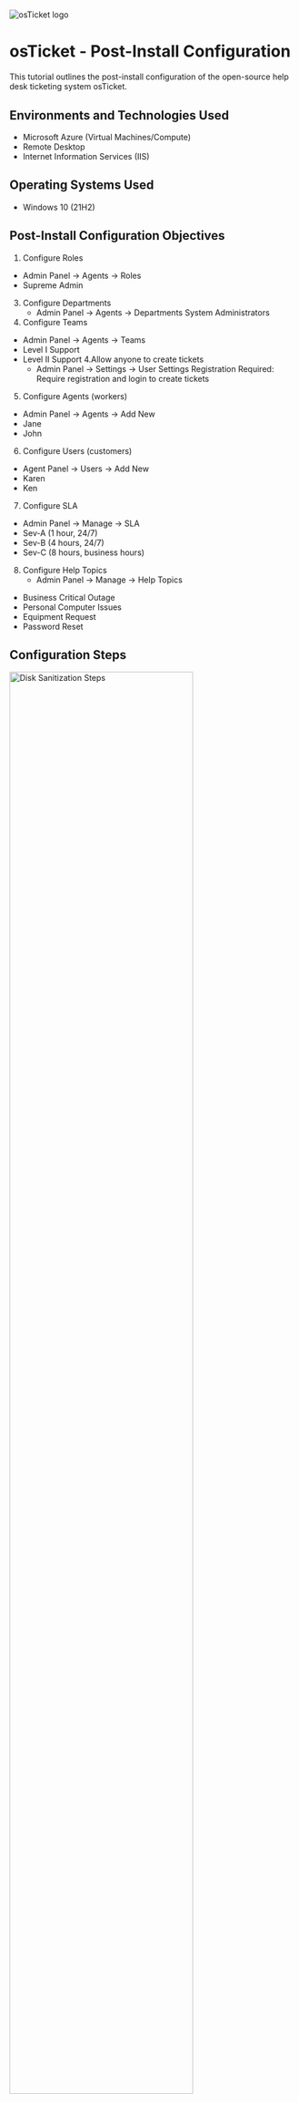 # <p align="center">
<img src="https://i.imgur.com/Clzj7Xs.png" alt="osTicket logo"/>
</p>

<h1>osTicket - Post-Install Configuration</h1>
This tutorial outlines the post-install configuration of the open-source help desk ticketing system osTicket.<br />


<h2>Environments and Technologies Used</h2>

- Microsoft Azure (Virtual Machines/Compute)
- Remote Desktop
- Internet Information Services (IIS)

<h2>Operating Systems Used </h2>

- Windows 10</b> (21H2)

<h2>Post-Install Configuration Objectives</h2>

1. Configure Roles
  - Admin Panel -> Agents -> Roles
  - Supreme Admin
3. Configure Departments
   - Admin Panel -> Agents -> Departments
System Administrators
4. Configure Teams
  - Admin Panel -> Agents -> Teams
- Level I Support
- Level II Support
4.Allow anyone to create tickets
  - Admin Panel -> Settings -> User Settings
Registration Required: Require registration and login to create tickets 
5. Configure Agents (workers)
  - Admin Panel -> Agents -> Add New
  - Jane
  - John
6. Configure Users (customers)
  - Agent Panel -> Users -> Add New
  - Karen
  - Ken
7. Configure SLA
 - Admin Panel -> Manage -> SLA
 - Sev-A (1 hour, 24/7)
 - Sev-B (4 hours, 24/7)
 - Sev-C (8 hours, business hours)

8. Configure Help Topics
   - Admin Panel -> Manage -> Help Topics
 - Business Critical Outage
 - Personal Computer Issues
 - Equipment Request
 - Password Reset


<h2>Configuration Steps</h2>

<p>
<img src="https://i.imgur.com/6h3Yli3.png" height="80%" width="80%" alt="Disk Sanitization Steps"/>
</p>
<p>
In the admin panel, navigate to Agents and then Roles. Create a role called "Supreme Admin" to manage all aspects of the system.
</p>
<br />

<p>
<img src="https://i.imgur.com/cEOOd1I.png" height="80%" width="80%" alt="Disk Sanitization Steps"/>
</p>
<p>
Configure additional roles like "System Administrators" for managing departments and teams.
</p>
<br />


<p>
<img src="https://i.imgur.com/YwDbECq.png" height="80%" width="80%" alt="Disk Sanitization Steps"/>
  <img src="https://i.imgur.com/dDiXX1U.png" height="80%" width="80%" alt="Disk Sanitization Steps"/>
</p>
<p>
Within the Agents section of the admin panel, go to Teams. Create teams such as Level I Support and Level II Support to assign agents to specific support levels and responsibilities.
</p>
<br />


<p>
<img src="https://i.imgur.com/0sU3rAg.png" height="80%" width="80%" alt="Disk Sanitization Steps"/>
</p>
<p>
In the admin panel, under Settings and User Settings, enable the option for anyone to create tickets without registration.
</p>
<br />


<p>
<img src="https://i.imgur.com/FQAbQii.png" height="80%" width="80%" alt="Disk Sanitization Steps"/>
  <img src="https://i.imgur.com/YhjaKzm.png" height="80%" width="80%" alt="Disk Sanitization Steps"/>
</p>
<p>
In the Agents section of the admin panel, add new agents like Jane and John to handle ticket assignments and resolutions.
</p>
<br />

<p>
<img src="https://i.imgur.com/tujAd5w.png" height="80%" width="80%" alt="Disk Sanitization Steps"/>
  <img src="https://i.imgur.com/iLf3ZAJ.png" height="80%" width="80%" alt="Disk Sanitization Steps"/>
</p>
<p>
In the Agent Panel, access Users and add new customers like Karen and Ken who will interact with the system to submit tickets and seek assistance
</p>
<br />

<p>
<img src="https://i.imgur.com/pCbPMrf.png" height="80%" width="80%" alt="Disk Sanitization Steps"/>
  <img src="https://i.imgur.com/XxLe70b.png" height="80%" width="80%" alt="Disk Sanitization Steps"/>
  <img src="https://i.imgur.com/Ne4Lqun.png" height="80%" width="80%" alt="Disk Sanitization Steps"/>
</p>
<p>
Navigate to Manage and then SLA in the admin panel. Set up Service Level Agreements (SLAs) such as Sev-A (1 hour, 24/7), Sev-B (4 hours, 24/7), and Sev-C (8 hours, business hours) to define response and resolution times for different ticket priorities.
</p>
<br />


<p>
<img src="https://i.imgur.com/ns9Etrr.png" height="80%" width="80%" alt="Disk Sanitization Steps"/>
<img src="https://i.imgur.com/4Slci7v.png" height="80%" width="80%" alt="Disk Sanitization Steps"/>
  <img src="https://i.imgur.com/xpfDPLD.png" height="80%" width="80%" alt="Disk Sanitization Steps"/>
  <img src="https://i.imgur.com/6k5fn6k.png" height="80%" width="80%" alt="Disk Sanitization Steps"/>
<p>
In the admin panel, under Manage and Help Topics, create topics like Business Critical Outage, Personal Computer Issues, Equipment Request, and Password Reset. These topics will help categorize and prioritize incoming tickets based on their nature and urgency.
</p>
<br />



